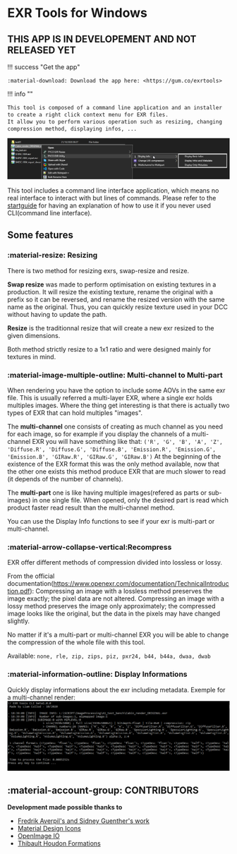 # EXR Tools for Windows

## THIS APP IS IN DEVELOPEMENT AND NOT RELEASED YET

!!! success "Get the app"

    :material-download: Download the app here: <https://gum.co/exrtools>



!!! info ""

    This tool is composed of a command line application and an installer to create a right click context menu for EXR files.
    It allow you to perform various operation such as resizing, changing compression method, displaying infos, ...
    
![Exemple](images/main_visu.png)
 
    
This tool includes a command line interface application, which means no real interface to interact with but lines of commands. 
Please refer to the [startguide](startguide.md) for having an explanation of how to use it if you never used CLI(command line interface).
 
## Some features
### :material-resize: Resizing

There is two method for resizing exrs, swap-resize and resize.

**Swap resize** was made to perform optimisation on existing textures in a production. It will resize the existing texture,
rename the original with a prefix so it can be reversed, and rename the resized version with the same name as the original.
Thus, you can quickly resize texture used in your DCC without having to update the path.

**Resize** is the traditionnal resize that will create a new exr resized to the given dimensions.

Both method strictly resize to a 1x1 ratio and were designed mainly for textures in mind.

### :material-image-multiple-outline: Multi-channel to Multi-part

When rendering you have the option to include some AOVs in the same exr file. This is usually referred a multi-layer EXR,
where a single exr holds multiples images.
Where the thing get interesting is that there is actually two types of EXR that can hold multiples "images".

The **multi-channel** one consists of creating as much channel as you need for each image, so for example if you display
the channels of a multi-channel EXR you will have something like that: 
`('R', 'G', 'B', 'A', 'Z', 'Diffuse.R', 'Diffuse.G', 'Diffuse.B', 'Emission.R', 'Emission.G', 'Emission.B', 'GIRaw.R', 'GIRaw.G', 'GIRaw.B')`
At the beginning of the existence of the EXR format this was the only method available, now that the other one exists this method
produce EXR that are much slower to read (it depends of the number of channels).

The **multi-part** one is like having multiple images(refered as parts or sub-images) in one single file. When opened, 
only the desired part is read which product faster read result than the multi-channel method.

You can use the Display Info functions to see if your exr is multi-part or multi-channel.

###  :material-arrow-collapse-vertical:Recompress

EXR offer different methods of compression divided into lossless or lossy.

From the official documentation(<https://www.openexr.com/documentation/TechnicalIntroduction.pdf>):
Compressing  an  image  with  a  lossless  method  preserves  the  image  exactly;  the  pixel  data  are  not altered.
Compressing  an  image  with  a  lossy  method  preserves  the  image  only  approximately;  the compressed image 
looks like the original, but the data in the pixels may have changed slightly.

No matter if it's a multi-part or multi-channel EXR you will be able to change the compression of the whole file with this tool.

Available: `none, rle, zip, zips, piz, pxr24, b44, b44a, dwaa, dwab`

### :material-information-outline: Display Informations

Quickly display informations about the exr including metadata.
Exemple for a multi-channel render:
![exr displqy info](images/exr-info.png)

     
## :material-account-group: CONTRIBUTORS

**Development made possible thanks to**

- <a href=https://github.com/fredrikaverpil/oiio-python> Fredrik Averpil's and Sidney Guenther's work </a>
- <a href=https://materialdesignicons.com> Material Design Icons </a>
- <a href=https://sites.google.com/site/openimageio/home> OpenImage IO </a>
- <a href=https://www.docstring.fr/> Thibault Houdon Formations </a>
